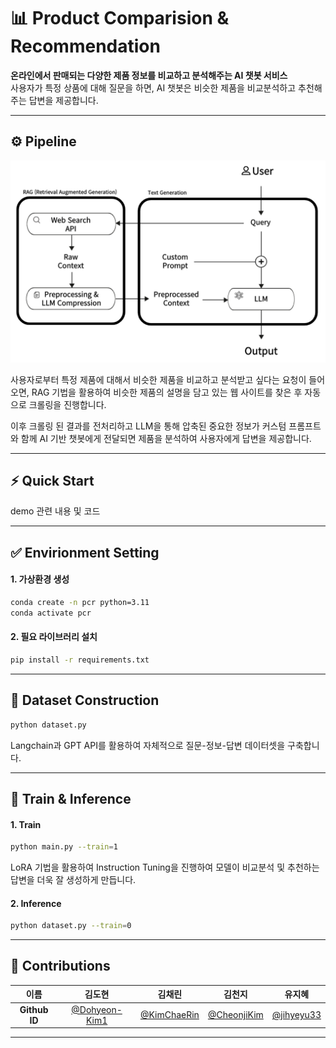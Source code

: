 # 📊 Product Comparision & Recommendation

**온라인에서 판매되는 다양한 제품 정보를 비교하고 분석해주는 AI 챗봇 서비스** <br>
사용자가 특정 상품에 대해 질문을 하면, AI 챗봇은 비슷한 제품을 비교분석하고 추천해주는 답변을 제공합니다.

---

## ⚙️ Pipeline

<img src="images/pipeline.png"> <br>

사용자로부터 특정 제품에 대해서 비슷한 제품을 비교하고 분석받고 싶다는 요청이 들어오면, RAG 기법을 활용하여 비슷한 제품의 설명을 담고 있는 웹 사이트를 찾은 후 자동으로 크롤링을 진행합니다. <br>

이후 크롤링 된 결과를 전처리하고 LLM을 통해 압축된 중요한 정보가 커스텀 프롬프트와 함께 AI 기반 챗봇에게 전달되면 제품을 분석하여 사용자에게 답변을 제공합니다.

---

## ⚡️ Quick Start

demo 관련 내용 및 코드

---

## ✅ Envirionment Setting

#### 1️. 가상환경 생성

```bash
conda create -n pcr python=3.11
conda activate pcr
```

#### 2️. 필요 라이브러리 설치

```bash
pip install -r requirements.txt
```

---

## 📁 Dataset Construction

```bash
python dataset.py
```
Langchain과 GPT API를 활용하여 자체적으로 질문-정보-답변 데이터셋을 구축합니다.

---

## 🚀 Train & Inference

#### 1️. Train

```bash
python main.py --train=1
```
LoRA 기법을 활용하여 Instruction Tuning을 진행하여 모델이 비교분석 및 추천하는 답변을 더욱 잘 생성하게 만듭니다.

#### 2️. Inference

```bash
python dataset.py --train=0
```

---

## 👥 Contributions

|     이름      |                   김도현                    |              김채린              |               김천지               |               유지혜               |
| :-----------: | :----------------------------------------------: | :----------------------------------: | :----------------------------------------: | :----------------------------------------: |
| **Github ID** | [@Dohyeon-Kim1](https://github.com/Dohyeon-Kim1) | [@KimChaeRin]() | [@CheonjiKim](https://github.com/CheonjiKim) | [@jihyeyu33](https://github.com/jihyeyu33) |

---